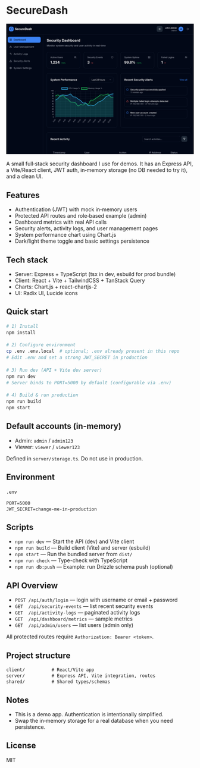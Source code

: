 # SecureDash

![SecureDash preview](./attached_assets/preview.png)

A small full‑stack security dashboard I use for demos. It has an Express API, a Vite/React client, JWT auth, in‑memory storage (no DB needed to try it), and a clean UI.

## Features

- Authentication (JWT) with mock in‑memory users
- Protected API routes and role‑based example (admin)
- Dashboard metrics with real API calls
- Security alerts, activity logs, and user management pages
- System performance chart using Chart.js
- Dark/light theme toggle and basic settings persistence

## Tech stack

- Server: Express + TypeScript (tsx in dev, esbuild for prod bundle)
- Client: React + Vite + TailwindCSS + TanStack Query
- Charts: Chart.js + react-chartjs-2
- UI: Radix UI, Lucide icons

## Quick start

```bash
# 1) Install
npm install

# 2) Configure environment
cp .env .env.local  # optional; .env already present in this repo
# Edit .env and set a strong JWT_SECRET in production

# 3) Run dev (API + Vite dev server)
npm run dev
# Server binds to PORT=5000 by default (configurable via .env)

# 4) Build & run production
npm run build
npm start
```

## Default accounts (in‑memory)

- Admin: `admin` / `admin123`
- Viewer: `viewer` / `viewer123`

Defined in `server/storage.ts`. Do not use in production.

## Environment

`.env`
```
PORT=5000
JWT_SECRET=change-me-in-production
```

## Scripts

- `npm run dev` — Start the API (dev) and Vite client
- `npm run build` — Build client (Vite) and server (esbuild)
- `npm start` — Run the bundled server from `dist/`
- `npm run check` — Type-check with TypeScript
- `npm run db:push` — Example: run Drizzle schema push (optional)

## API Overview

- `POST /api/auth/login` — login with username or email + password
- `GET  /api/security-events` — list recent security events
- `GET  /api/activity-logs` — paginated activity logs
- `GET  /api/dashboard/metrics` — sample metrics
- `GET  /api/admin/users` — list users (admin only)

All protected routes require `Authorization: Bearer <token>`.

## Project structure

```
client/          # React/Vite app
server/          # Express API, Vite integration, routes
shared/          # Shared types/schemas
```

## Notes

- This is a demo app. Authentication is intentionally simplified.
- Swap the in‑memory storage for a real database when you need persistence.

## License

MIT
